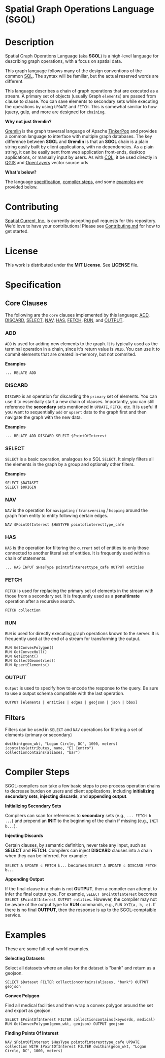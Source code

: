 # Spatial Graph Operations Language (SGOL)

# Description

Spatial Graph Operations Language (aka **SGOL**) is a high-level language for describing graph operations, with a focus on spatial data.

This graph language follows many of the design conventions of the common [SQL](https://en.wikipedia.org/wiki/SQL).  The syntax will be familiar, but the actual reserved words are different.

This language describes a chain of graph operations that are executed as a stream.  A primary set of objects (usually Graph `elements`) are passed from clause to clause.  You can save elements to secondary sets while executing the operations by using `UPDATE` and `FETCH`.  This is somewhat similiar to how [jquery](https://jquery.com/), [gulp](http://gulpjs.com/), and more are designed for `chaining`.

**Why not just Gremlin?**

[Gremlin](http://tinkerpop.apache.org/gremlin.html) is the graph traversal language of Apache [TinkerPop](http://tinkerpop.apache.org/) and provides a common language to interface with multiple graph databases.  The key difference between **SGOL** and **Gremlin** is that an **SGOL** chain is a plain string easily built by client applications, with no dependencies.  As a plain string, it can be easily sent from web application front-ends, desktop applications, or manually input by users.  As with [CQL](http://docs.geoserver.org/latest/en/user/tutorials/cql/cql_tutorial.html), it be used directly in [QGIS](http://qgis.org/en/site/) and [OpenLayers](http://openlayers.org/) vector source urls.

**What's below?**

The language [specification](#specification), [compiler steps](#compiler-steps), and some [examples](#examples) are provided below.

# Contributing

[Spatial Current, Inc.](https://spatialcurrent.io) is currently accepting pull requests for this repository.  We'd love to have your contributions!  Please see [Contributing.md](https://github.com/spatialcurrent/sgol/blob/master/CONTRIBUTING.md) for how to get started.

# License 

This work is distributed under the **MIT License**.  See **LICENSE** file.

# Specification

## Core Clauses

The following are the `core` clauses implemented by this language: [ADD](#add), [DISCARD](#discard), [SELECT](#select), [NAV](#nav), [HAS](#has), [FETCH](#fetch), [RUN](#run), and [OUTPUT](#output).

### ADD

`ADD` is used for adding new elements to the graph.  It is typically used as the terminal operation in a chain, since it's return value is `VOID`.  You can use it to commit elements that are created in-memory, but not commited.

**Examples**

```
... RELATE ADD
```

### DISCARD

`DISCARD` is an operation for discarding the `primary` set of elements.  You can use it to essentially start a new chain of clauses.  Importantly, you can still reference the **secondary** sets mentioned in `UPDATE`, `FETCH`, etc.  It is useful if you want to sequentially `add` or `upsert` data to the graph first and then navigate the graph with the new data.

**Examples**

```
... RELATE ADD DISCARD SELECT $PointOfInterest
```

### SELECT

`SELECT` is a basic operation, analagous to a SQL `SELECT`.  It simply filters all the elements in the graph by a group and optionaly other filters.

**Examples**
 
 ```
 SELECT $DATASET
 SELECT $ORIGIN
 ```

### NAV

`NAV` is the operation for `navigating` / `transversing` / `hopping` around the graph from entity to entity following certain edges.

```
NAV $PointOfInterest $HASTYPE pointofinteresttype_cafe
```

### HAS

`HAS` is the operation for filtering the `current` set of entities to only those connected to another literal set of entities.  It is frequently used within a chain of statements.

```
... HAS INPUT $HasType pointofinteresttype_cafe OUTPUT entities
```

### FETCH

`FETCH` is used for replacing the primary set of elements in the stream with those from a secondary set.  It is frequently used as a **penultimate** operation after a recursive search.

```
FETCH collection
```

### RUN

`RUN` is used for directly executing graph operations known to the server.  It is frequently used at the end of a stream for transforming the output.

```
RUN GetConvexPolygon()
RUN GetConvexHull()
RUN GetExtent()
RUN CollectGeometries()
RUN UpsertElements()
```

### OUTPUT

`Output` is used to specify how to encode the response to the query.  Be sure to use a output schema compatible with the last operation.

```
OUTPUT [elements | entities | edges | geojson | json | bbox]
```

## Filters

Filters can be used in `SELECT` and `NAV` operations for filtering a set of elements (primary or secondary)

```
dwithin(geom_wkt, "Logan Circle, DC", 1000, meters)
icontains(attributes, name, "El Centro")
collectioncontains(aliases, "bar")
```

# Compiler Steps

SGOL-compilers can take a few basic steps to pre-process operation chains to decrease burden on users and client applications, including **initializing secondary sets**, **injecting discards**, and **appending output**.

**Initializing Secondary Sets**

Compilers can scan for references to **secondary** sets (e.g., `... FETCH b ...`) and prepend an **INIT** to the beginning of the chain if missing (e.g., `INIT b...`).

**Injecting Discards**

Certain clauses, by semantic definition, never take any input, such as **SELECT** and **FETCH**.  Compilers can inject **DISCARD** clauses into a chain when they can be inferred.  For example:

`SELECT A UPDATE c FETCH b...` becomes `SELECT A UPDATE c DISCARD FETCH b...`

**Appending Output**

If the final clause in a chain is not **OUTPUT**, then a compiler can attempt to infer the final output type.  For example, `SELECT $PointOfInterest` becomes `SELECT $PointOfInterest OUTPUT entities`.  However, the compiler may not be aware of the output type for **RUN** commands, e.g., `RUN XYZ(a, b, c)`.  If there is no final **OUTPUT**, then the response is up to the SGOL-comptaible service.

# Examples

These are some full real-world examples.

**Selecting Datasets**

Select all datasets where an alias for the dataset is "bank" and return as a geojson.

```
SELECT $Dataset FILTER collectioncontains(aliases, "bank") OUTPUT geojson
```

**Convex Polygon**

Find all medical facilities and then wrap a convex polygon around the set and export as geojson.

```
SELECT $PointOfInterest FILTER collectioncontains(keywords, medical) RUN GetConvexPolygon(geom_wkt, geojson) OUTPUT geojson
```

**Finding Points Of Interest**

```
NAV $PointOfInterest $HasType pointofinteresttype_cafe UPDATE collection WITH $PointOfInterest FILTER dwithin(geom_wkt, "Logan Circle, DC", 1000, meters)
```
